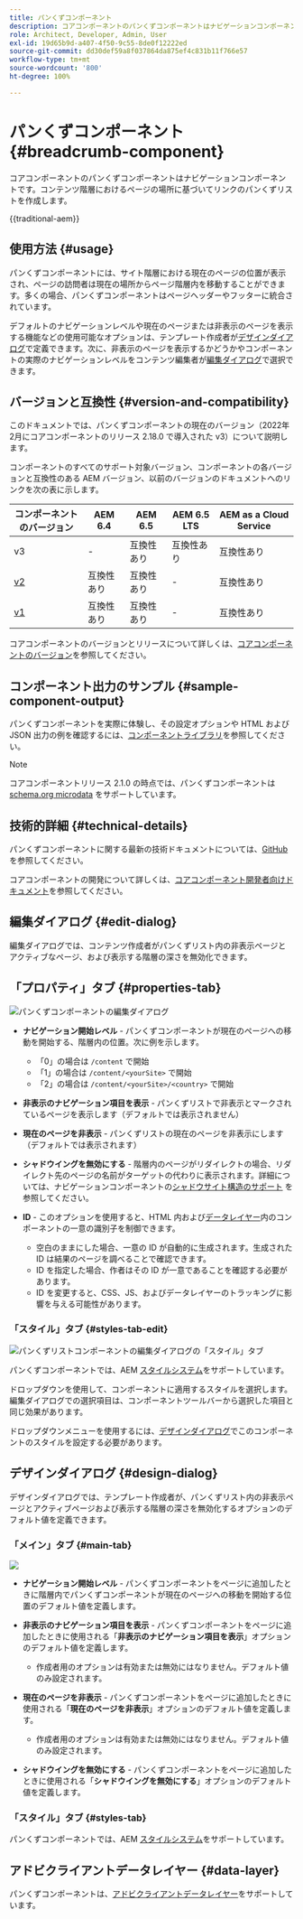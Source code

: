 ```yaml
---
title: パンくずコンポーネント
description: コアコンポーネントのパンくずコンポーネントはナビゲーションコンポーネントです。コンテンツ階層におけるページの場所に基づいてリンクのパンくずリストを作成します。
role: Architect, Developer, Admin, User
exl-id: 19d65b9d-a407-4f50-9c55-8de0f12222ed
source-git-commit: dd30def59a8f037864da875ef4c831b11f766e57
workflow-type: tm+mt
source-wordcount: '800'
ht-degree: 100%

---
```



# パンくずコンポーネント{#breadcrumb-component}

コアコンポーネントのパンくずコンポーネントはナビゲーションコンポーネントです。コンテンツ階層におけるページの場所に基づいてリンクのパンくずリストを作成します。

{{traditional-aem}}

## 使用方法 {#usage}

パンくずコンポーネントには、サイト階層における現在のページの位置が表示され、ページの訪問者は現在の場所からページ階層内を移動することができます。多くの場合、パンくずコンポーネントはページヘッダーやフッターに統合されています。

デフォルトのナビゲーションレベルや現在のページまたは非表示のページを表示する機能などの使用可能なオプションは、テンプレート作成者が[デザインダイアログ](#design-dialog)で定義できます。次に、非表示のページを表示するかどうかやコンポーネントの実際のナビゲーションレベルをコンテンツ編集者が[編集ダイアログ](#edit-dialog)で選択できます。

## バージョンと互換性 {#version-and-compatibility}

このドキュメントでは、パンくずコンポーネントの現在のバージョン（2022年2月にコアコンポーネントのリリース 2.18.0 で導入された v3）について説明します。

コンポーネントのすべてのサポート対象バージョン、コンポーネントの各バージョンと互換性のある AEM バージョン、以前のバージョンのドキュメントへのリンクを次の表に示します。

| コンポーネントのバージョン | AEM 6.4 | AEM 6.5 | AEM 6.5 LTS | AEM as a Cloud Service |
|--- | --- |--- |---|---|
| v3 | - | 互換性あり | 互換性あり | 互換性あり |
| [v2](v2/breadcrumb.md) | 互換性あり | 互換性あり | - | 互換性あり |
| [v1](v1/breadcrumb-v1.md) | 互換性あり | 互換性あり | - | 互換性あり |

コアコンポーネントのバージョンとリリースについて詳しくは、[コアコンポーネントのバージョン](/help/versions.md)を参照してください。

## コンポーネント出力のサンプル {#sample-component-output}

パンくずコンポーネントを実際に体験し、その設定オプションや HTML および JSON 出力の例を確認するには、[コンポーネントライブラリ](https://adobe.com/go/aem_cmp_library_breadcrumb_jp)を参照してください。

>[!NOTE]
>
>コアコンポーネントリリース 2.1.0 の時点では、パンくずコンポーネントは [schema.org microdata](https://schema.org/BreadcrumbList) をサポートしています。

## 技術的詳細 {#technical-details}

パンくずコンポーネントに関する最新の技術ドキュメントについては、[GitHub](https://adobe.com/go/aem_cmp_tech_breadcrumb_v3_jp) を参照してください。

コアコンポーネントの開発について詳しくは、[コアコンポーネント開発者向けドキュメント](/help/developing/overview.md)を参照してください。

## 編集ダイアログ {#edit-dialog}

編集ダイアログでは、コンテンツ作成者がパンくずリスト内の非表示ページとアクティブなページ、および表示する階層の深さを無効化できます。

## 「プロパティ」タブ {#properties-tab}

![パンくずコンポーネントの編集ダイアログ](/help/assets/breadcrumb-edit.png)

* **ナビゲーション開始レベル** - パンくずコンポーネントが現在のページへの移動を開始する、階層内の位置。次に例を示します。

   * 「0」の場合は `/content` で開始
   * 「1」の場合は `/content/<yourSite>` で開始
   * 「2」の場合は `/content/<yourSite>/<country>` で開始

* **非表示のナビゲーション項目を表示** - パンくずリストで非表示とマークされているページを表示します（デフォルトでは表示されません）
* **現在のページを非表示** - パンくずリストの現在のページを非表示にします（デフォルトでは表示されます）
* **シャドウイングを無効にする** - 階層内のページがリダイレクトの場合、リダイレクト先のページの名前がターゲットの代わりに表示されます。詳細については、ナビゲーションコンポーネントの[シャドウサイト構造のサポート](navigation.md#shadow-structure) を参照してください。
* **ID** - このオプションを使用すると、HTML 内および[データレイヤー](/help/developing/data-layer/overview.md)内のコンポーネントの一意の識別子を制御できます。
   * 空白のままにした場合、一意の ID が自動的に生成されます。生成された ID は結果のページを調べることで確認できます。
   * ID を指定した場合、作者はその ID が一意であることを確認する必要があります。
   * ID を変更すると、CSS、JS、およびデータレイヤーのトラッキングに影響を与える可能性があります。

### 「スタイル」タブ {#styles-tab-edit}

![パンくずリストコンポーネントの編集ダイアログの「スタイル」タブ](/help/assets/breadcrumb-edit-styles.png)

パンくずコンポーネントでは、AEM [スタイルシステム](/help/get-started/authoring.md#component-styling)をサポートしています。

ドロップダウンを使用して、コンポーネントに適用するスタイルを選択します。編集ダイアログでの選択項目は、コンポーネントツールバーから選択した項目と同じ効果があります。

ドロップダウンメニューを使用するには、[デザインダイアログ](#design-dialog)でこのコンポーネントのスタイルを設定する必要があります。

## デザインダイアログ {#design-dialog}

デザインダイアログでは、テンプレート作成者が、パンくずリスト内の非表示ページとアクティブページおよび表示する階層の深さを無効化するオプションのデフォルト値を定義できます。

### 「メイン」タブ {#main-tab}

![](/help/assets/breadcrumb-design.png)

* **ナビゲーション開始レベル** - パンくずコンポーネントをページに追加したときに階層内でパンくずコンポーネントが現在のページへの移動を開始する位置のデフォルト値を定義します。
* **非表示のナビゲーション項目を表示** - パンくずコンポーネントをページに追加したときに使用される「**非表示のナビゲーション項目を表示**」オプションのデフォルト値を定義します。

   * 作成者用のオプションは有効または無効にはなりません。デフォルト値のみ設定されます。

* **現在のページを非表示** - パンくずコンポーネントをページに追加したときに使用される「**現在のページを非表示**」オプションのデフォルト値を定義します。

   * 作成者用のオプションは有効または無効にはなりません。デフォルト値のみ設定されます。

* **シャドウイングを無効にする** - パンくずコンポーネントをページに追加したときに使用される「**シャドウイングを無効にする**」オプションのデフォルト値を定義します。

### 「スタイル」タブ {#styles-tab}

パンくずコンポーネントでは、AEM [スタイルシステム](/help/get-started/authoring.md#component-styling)をサポートしています。

## アドビクライアントデータレイヤー {#data-layer}

パンくずコンポーネントは、[アドビクライアントデータレイヤー](/help/developing/data-layer/overview.md)をサポートしています。

